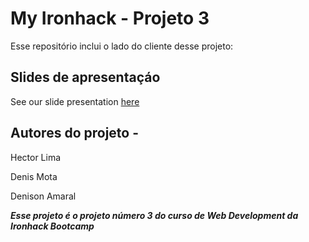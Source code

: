 
# My Ironhack - Projeto 3

Esse repositório inclui o lado do cliente desse projeto:

## Slides de apresentaçáo

See our slide presentation [here](https://www.canva.com/design/DAEQbC7p6HY/yKTA2vEU-G-x25eGnpZhBA/view?utm_content=DAEQbC7p6HY&utm_campaign=designshare&utm_medium=link&utm_source=publishsharelink)

## Autores do projeto -

Hector Lima

Denis Mota

Denison Amaral

**_Esse projeto é o projeto número 3 do curso de Web Development da Ironhack Bootcamp_**




